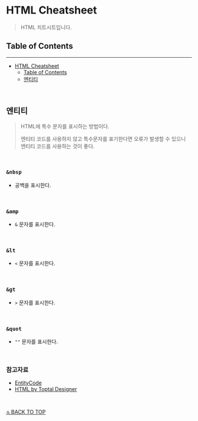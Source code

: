 # HTML Cheatsheet

> HTML 치트시트입니다.



## Table of Contents
****
- [HTML Cheatsheet](#html-cheatsheet)
  - [Table of Contents](#table-of-contents)
  - [엔티티](#엔티티)

<br>


## 엔티티

> HTML에 특수 문자를 표시하는 방법이다. 
>
> 엔티티 코드를 사용하지 않고 특수문자를 표기한다면 오류가 발생할 수 있으니 엔티티 코드를 사용하는 것이 좋다.

<br>

### `&nbsp`

* 공백을 표시한다.

<br>

### `&amp`

* `&` 문자를 표시한다.

<br>

### `&lt`

* `<` 문자를 표시한다.

<br>

### `&gt`

* `>` 문자를 표시한다.

<br>

### `&quot`

* `""` 문자를 표시한다.

<br>

### 참고자료

* [EntityCode](https://entitycode.com/)
* [HTML by Toptal Designer](https://www.toptal.com/designers/htmlarrows/)

<br>

[🔝 BACK TO TOP](#Table-of-Contents)